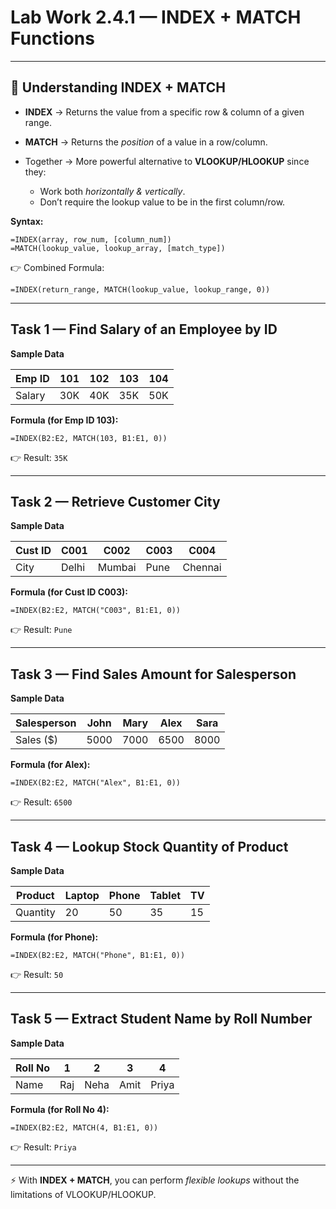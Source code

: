 
# **Lab Work 2.4.1 — INDEX + MATCH Functions**

---

## 🔹 **Understanding INDEX + MATCH**

* **INDEX** → Returns the value from a specific row & column of a given range.
* **MATCH** → Returns the *position* of a value in a row/column.
* Together → More powerful alternative to **VLOOKUP/HLOOKUP** since they:

  * Work both *horizontally & vertically*.
  * Don’t require the lookup value to be in the first column/row.

**Syntax:**

```excel
=INDEX(array, row_num, [column_num])
=MATCH(lookup_value, lookup_array, [match_type])
```

👉 Combined Formula:

```excel
=INDEX(return_range, MATCH(lookup_value, lookup_range, 0))
```

---

## **Task 1 — Find Salary of an Employee by ID**

**Sample Data**

| Emp ID | 101 | 102 | 103 | 104 |
| ------ | --- | --- | --- | --- |
| Salary | 30K | 40K | 35K | 50K |

**Formula (for Emp ID 103):**

```excel
=INDEX(B2:E2, MATCH(103, B1:E1, 0))
```

👉 Result: `35K`

---

## **Task 2 — Retrieve Customer City**

**Sample Data**

| Cust ID | C001  | C002   | C003 | C004    |
| ------- | ----- | ------ | ---- | ------- |
| City    | Delhi | Mumbai | Pune | Chennai |

**Formula (for Cust ID C003):**

```excel
=INDEX(B2:E2, MATCH("C003", B1:E1, 0))
```

👉 Result: `Pune`

---

## **Task 3 — Find Sales Amount for Salesperson**

**Sample Data**

| Salesperson | John | Mary | Alex | Sara |
| ----------- | ---- | ---- | ---- | ---- |
| Sales (\$)  | 5000 | 7000 | 6500 | 8000 |

**Formula (for Alex):**

```excel
=INDEX(B2:E2, MATCH("Alex", B1:E1, 0))
```

👉 Result: `6500`

---

## **Task 4 — Lookup Stock Quantity of Product**

**Sample Data**

| Product  | Laptop | Phone | Tablet | TV |
| -------- | ------ | ----- | ------ | -- |
| Quantity | 20     | 50    | 35     | 15 |

**Formula (for Phone):**

```excel
=INDEX(B2:E2, MATCH("Phone", B1:E1, 0))
```

👉 Result: `50`

---

## **Task 5 — Extract Student Name by Roll Number**

**Sample Data**

| Roll No | 1   | 2    | 3    | 4     |
| ------- | --- | ---- | ---- | ----- |
| Name    | Raj | Neha | Amit | Priya |

**Formula (for Roll No 4):**

```excel
=INDEX(B2:E2, MATCH(4, B1:E1, 0))
```

👉 Result: `Priya`

---

⚡ With **INDEX + MATCH**, you can perform *flexible lookups* without the limitations of VLOOKUP/HLOOKUP.
